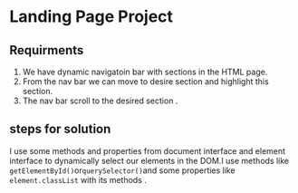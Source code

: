 # Landing Page Project

## Requirments
 
1. We have dynamic navigatoin bar with sections in the HTML page.
2. From the nav bar we can move to desire section and highlight this section.
3. The nav bar scroll to the desired section .

## steps for solution
I use some methods and properties from document interface and element interface to dynamically
select our elements in the DOM.I use methods like `getElementById()`or`querySelector()`and some 
properties like `element.classList` with its methods .
